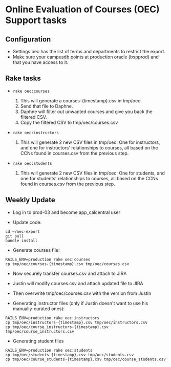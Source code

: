 # Online Evaluation of Courses (OEC) Support tasks

## Configuration

* Settings.oec has the list of terms and departments to restrict the export.
* Make sure your campusdb points at production oracle (bspprod) and that you have access to it.

## Rake tasks

* `rake oec:courses`
    1. This will generate a courses-{timestamp}.csv in tmp/oec.
    2. Send that file to Daphne.
    3. Daphne will filter out unwanted courses and give you back the filtered CSV.
    4. Copy the filtered CSV to tmp/oec/courses.csv

* `rake oec:instructors`
    1. This will generate 2 new CSV files in tmp/oec: One for instructors, and one for instructors' relationships to courses, all based on the CCNs found in courses.csv from the previous step.

* `rake oec:students`
    1. This will generate 2 new CSV files in tmp/oec: One for students, and one for students' relationships to courses, all based on the CCNs found in courses.csv from the previous step.

## Weekly Update

* Log in to prod-03 and become app_calcentral user

* Update code:
```
cd ~/oec-export
git pull
bundle install
```

* Generate courses file:
```
RAILS_ENV=production rake oec:courses
cp tmp/oec/courses-{timestamp}.csv tmp/oec/courses.csv
```

* Now securely transfer courses.csv and attach to JIRA
* Justin will modify courses.csv and attach updated file to JIRA
* Then overwrite tmp/oec/courses.csv with the version from Justin

* Generating instructor files (only if Justin doesn't want to use his manually-curated ones):
```
RAILS_ENV=production rake oec:instructors
cp tmp/oec/instructors-{timestamp}.csv tmp/oec/instructors.csv
cp tmp/oec/course_instructors-{timestamp}.csv tmp/oec/course_instructors.csv
```

* Generating student files
```
RAILS_ENV=production rake oec:students
cp tmp/oec/students-{timestamp}.csv tmp/oec/students.csv
cp tmp/oec/course_students-{timestamp}.csv tmp/oec/course_students.csv
```
